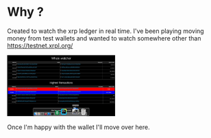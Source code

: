 # Why ?

Created to watch the xrp ledger in real time. I've been playing moving money 
from test wallets and wanted to watch somewhere other than https://testnet.xrpl.org/

<img src="images/watcher.gif" width="50%">

Once I'm happy with the wallet I'll move over here.